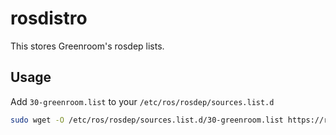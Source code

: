 # rosdistro

This stores Greenroom's rosdep lists.

## Usage

Add `30-greenroom.list` to your `/etc/ros/rosdep/sources.list.d`

```bash
sudo wget -O /etc/ros/rosdep/sources.list.d/30-greenroom.list https://raw.githubusercontent.com/Greenroom-Robotics/rosdistro/main/rosdep/sources.list.d/30-greenroom.list
```
